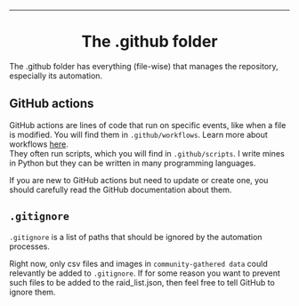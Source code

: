 




<hr>

<div align="center">

# The .github folder

</div>

The .github folder has everything (file-wise) that manages the repository, especially its automation.

## GitHub actions

GitHub actions are lines of code that run on specific events, like when a file is modified. You will find them in `.github/workflows`. Learn more about workflows [here](https://docs.github.com/en/actions/writing-workflows/about-workflows).  
They often run scripts, which you will find in `.github/scripts`. I write mines in Python but they can be written in many programming languages.

If you are new to GitHub actions but need to update or create one, you should carefully read the GitHub documentation about them.   


## `.gitignore`

`.gitignore` is a list of paths that should be ignored by the automation processes.

Right now, only csv files and images in `community-gathered data` could relevantly be added to `.gitignore`. If for some reason you want to prevent such files to be added to the raid_list.json, then feel free to tell GitHub to ignore them.
